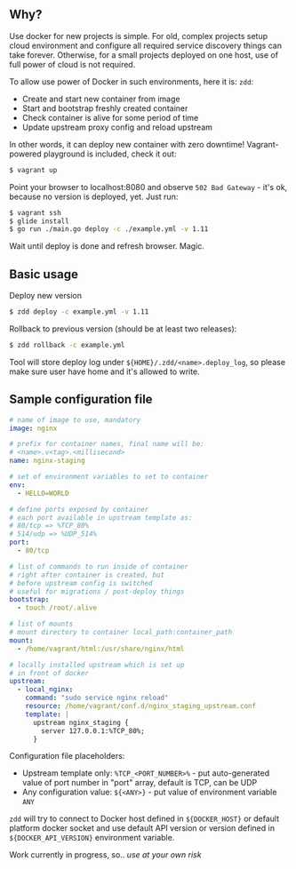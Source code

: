 ## Why?
Use docker for new projects is simple. For old, complex projects setup cloud environment
and configure all required service discovery things can take forever. Otherwise,
for a small projects deployed on one host, use of full power of cloud is not required.

To allow use power of Docker in such environments, here it is: `zdd`:
 * Create and start new container from image
 * Start and bootstrap freshly created container
 * Check container is alive for some period of time
 * Update upstream proxy config and reload upstream

In other words, it can deploy new container with zero downtime! Vagrant-powered
playground is included, check it out:

```bash
$ vagrant up
```

Point your browser to localhost:8080 and observe `502 Bad Gateway` - it's ok,
because no version is deployed, yet. Just run:

```bash
$ vagrant ssh
$ glide install
$ go run ./main.go deploy -c ./example.yml -v 1.11
```

Wait until deploy is done and refresh browser. Magic.

## Basic usage

Deploy new version
```bash
$ zdd deploy -c example.yml -v 1.11
```

Rollback to previous version (should be at least two releases):
```bash
$ zdd rollback -c example.yml
```

Tool will store deploy log under `${HOME}/.zdd/<name>.deploy_log`, so please make
sure user have home and it's allowed to write.

## Sample configuration file

```yml
# name of image to use, mandatory
image: nginx

# prefix for container names, final name will be:
# <name>.v<tag>.<millisecond>
name: nginx-staging

# set of environment variables to set to container
env:
  - HELLO=WORLD

# define ports exposed by container
# each port available in upstream template as:
# 80/tcp => %TCP_80%
# 514/udp => %UDP_514%
port:
  - 80/tcp

# list of commands to run inside of container
# right after container is created, but
# before upstream config is switched
# useful for migrations / post-deploy things
bootstrap:
  - touch /root/.alive

# list of mounts
# mount directory to container local_path:container_path
mount:
  - /home/vagrant/html:/usr/share/nginx/html

# locally installed upstream which is set up
# in front of docker
upstream:
  - local_nginx:
    command: "sudo service nginx reload"
    resource: /home/vagrant/conf.d/nginx_staging_upstream.conf
    template: |
      upstream nginx_staging {
        server 127.0.0.1:%TCP_80%;
      }
```

Configuration file placeholders:
* Upstream template only: `%TCP_<PORT_NUMBER>%` - put auto-generated value of
port number in "port" array, default is TCP, can be UDP
* Any configuration value: `${<ANY>}` - put value of environment variable `ANY`

`zdd` will try to connect to Docker host defined in `${DOCKER_HOST}` or default
platform docker socket and use default API version or version defined
in `${DOCKER_API_VERSION}` environment variable.

Work currently in progress, so.. *use at your own risk*
